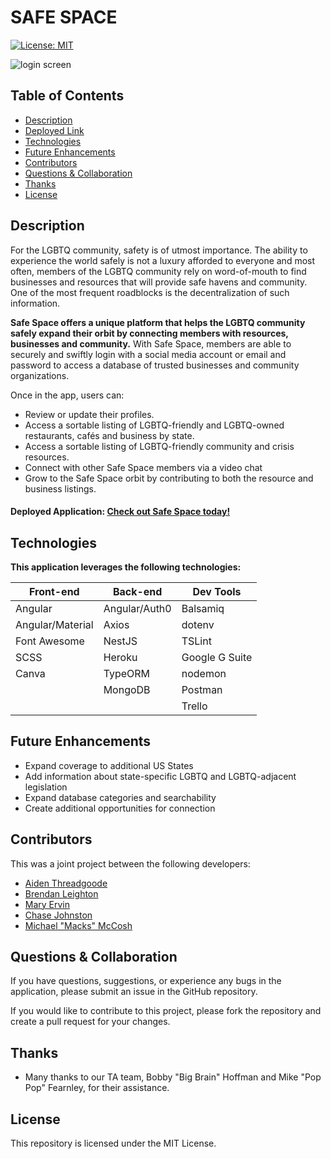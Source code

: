 # SAFE SPACE 
[![License: MIT](https://img.shields.io/badge/License-MIT-yellow.svg)](https://opensource.org/licenses/MIT)

![login screen](https://user-images.githubusercontent.com/65414966/101088204-4df6b800-3581-11eb-8952-e4d63a40c53d.png)

## Table of Contents
* [Description](#description)
* [Deployed Link](#deployed-link)
* [Technologies](#technologies)
* [Future Enhancements](#future-enhancements)
* [Contributors](#contributors)
* [Questions & Collaboration](#questions-&-collaboration)
* [Thanks](#thanks)
* [License](#license)

## Description
For the LGBTQ community, safety is of utmost importance. The ability to experience the world safely is not a luxury afforded to everyone and most often, members of the LGBTQ community rely on word-of-mouth to find businesses and resources that will provide safe havens and community. One of the most frequent roadblocks is the decentralization of such information.

**Safe Space offers a unique platform that helps the LGBTQ community safely expand their orbit by connecting members with resources, businesses and community.** With Safe Space, members are able to securely and swiftly login with a social media account or email and password to access a database of trusted businesses and community organizations.

Once in the app, users can:
- Review or update their profiles.
- Access a sortable listing of LGBTQ-friendly and LGBTQ-owned restaurants, cafés and business by state.
- Access a sortable listing of LGBTQ-friendly community and crisis resources.
- Connect with other Safe Space members via a video chat
- Grow to the Safe Space orbit by contributing to both the resource and business listings.


#### Deployed Application: [Check out Safe Space today!](https://safe-space-ne.herokuapp.com/)

## Technologies
**This application leverages the following technologies:**

| Front-end          | Back-end         | Dev Tools      |
|--------------------|------------------|----------------|
| Angular            | Angular/Auth0    | Balsamiq       |
| Angular/Material   | Axios            | dotenv         |
| Font Awesome       | NestJS           | TSLint         |
| SCSS               | Heroku           | Google G Suite |
| Canva              | TypeORM          | nodemon        |
|                    | MongoDB          | Postman        |
|                    |                  | Trello         |

## Future Enhancements
- Expand coverage to additional US States
- Add information about state-specific LGBTQ and LGBTQ-adjacent legislation
- Expand database categories and searchability
- Create additional opportunities for connection

## Contributors
This was a joint project between the following developers:
- [Aiden Threadgoode](https://github.com/a-thread)
- [Brendan Leighton](https://github.com/BR3NDAN-L8N)
- [Mary Ervin](https://github.com/mwoodervin)
- [Chase Johnston](https://github.com/johnstoc13)
- [Michael "Macks" McCosh](https://github.com/macksm3)

## Questions & Collaboration
If you have questions, suggestions, or experience any bugs in the application, please submit an issue in the GitHub repository. 

If you would like to contribute to this project, please fork the repository and create a pull request for your changes.

## Thanks
- Many thanks to our TA team, Bobby "Big Brain" Hoffman and Mike "Pop Pop" Fearnley, for their assistance.

## License
This repository is licensed under the MIT License.




